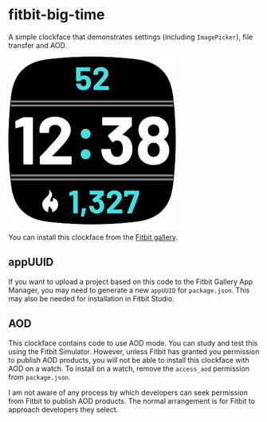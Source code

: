 # fitbit-big-time
A simple clockface that demonstrates settings (including `ImagePicker`), file transfer and AOD.

![Image](screenshot.png "Screenshot")

You can install this clockface from the [Fitbit gallery](https://gallery.fitbit.com/details/f0bdea7c-6efd-4387-a360-480aaa632d75).

appUUID
---
If you want to upload a project based on this code to the Fitbit Gallery App Manager, you may need to generate a new `appUUID` for `package.json`. This may also be needed for installation in Fitbit Studio.

AOD
---
This clockface contains code to use AOD mode. You can study and test this using the Fitbit Simulator. However, unless Fitbit has granted you permission to publish AOD products, you will not be able to install this clockface with AOD on a watch. To install on a watch, remove the `access_aod` permission from `package.json`.

I am not aware of any process by which developers can seek permission from Fitbit to publish AOD products. The normal arrangement is for Fitbit to approach developers they select.